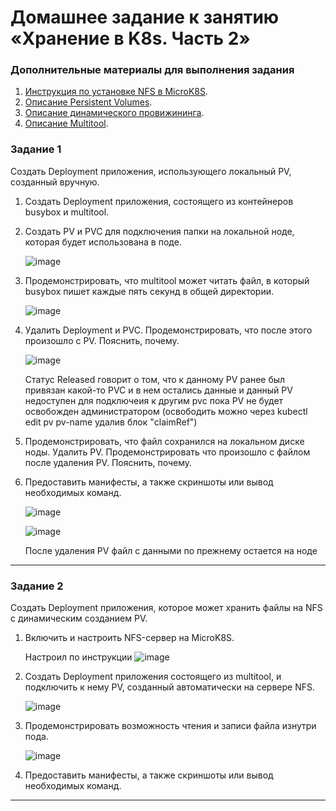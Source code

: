 # Домашнее задание к занятию «Хранение в K8s. Часть 2»

### Дополнительные материалы для выполнения задания

1. [Инструкция по установке NFS в MicroK8S](https://microk8s.io/docs/nfs). 
2. [Описание Persistent Volumes](https://kubernetes.io/docs/concepts/storage/persistent-volumes/). 
3. [Описание динамического провижининга](https://kubernetes.io/docs/concepts/storage/dynamic-provisioning/). 
4. [Описание Multitool](https://github.com/wbitt/Network-MultiTool).

### Задание 1

Создать Deployment приложения, использующего локальный PV, созданный вручную.

1. Создать Deployment приложения, состоящего из контейнеров busybox и multitool.
2. Создать PV и PVC для подключения папки на локальной ноде, которая будет использована в поде.

    ![image](https://github.com/mingaliev-e/devops-netology/assets/111060072/04a980ae-6dbd-47df-9907-4b644403034e)

3. Продемонстрировать, что multitool может читать файл, в который busybox пишет каждые пять секунд в общей директории.

    ![image](https://github.com/mingaliev-e/devops-netology/assets/111060072/7312934e-439e-4b58-8b4a-ca5437c138df)

4. Удалить Deployment и PVC. Продемонстрировать, что после этого произошло с PV. Пояснить, почему.

    ![image](https://github.com/mingaliev-e/devops-netology/assets/111060072/c306da3f-fbbf-427f-a54f-d041064d7ac8)
    
    Статус Released говорит о том, что к данному PV ранее был привязан какой-то PVC и в нем остались данные 
    и данный PV недоступен для подключеия к другим pvc пока PV не будет освобожден администратором 
    (освободить можно через kubectl edit pv pv-name удалив блок "claimRef")

5. Продемонстрировать, что файл сохранился на локальном диске ноды. Удалить PV.  Продемонстрировать что произошло с файлом после удаления PV. Пояснить, почему.
6. Предоставить манифесты, а также скриншоты или вывод необходимых команд.

    ![image](https://github.com/mingaliev-e/devops-netology/assets/111060072/4e2af104-d937-48fd-b1eb-d1c632c9e4a0)
    
    ![image](https://github.com/mingaliev-e/devops-netology/assets/111060072/bc5a6dd3-2327-4759-b4af-8448e1fe0cb8)

    После удаления PV файл с данными по прежнему остается на ноде

------

### Задание 2

Создать Deployment приложения, которое может хранить файлы на NFS с динамическим созданием PV.

1. Включить и настроить NFS-сервер на MicroK8S.

    Настроил по инструкции 
    ![image](https://github.com/mingaliev-e/devops-netology/assets/111060072/9d57f81d-40a6-4da5-bdc0-1795100b6df3)

2. Создать Deployment приложения состоящего из multitool, и подключить к нему PV, созданный автоматически на сервере NFS.

    ![image](https://github.com/mingaliev-e/devops-netology/assets/111060072/c32d85c6-3b94-48fa-b9a8-2db45d941732)

3. Продемонстрировать возможность чтения и записи файла изнутри пода. 

    ![image](https://github.com/mingaliev-e/devops-netology/assets/111060072/539be398-8a29-485d-8877-54bde620a1ee)

4. Предоставить манифесты, а также скриншоты или вывод необходимых команд.

------